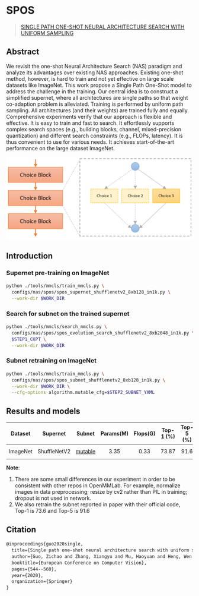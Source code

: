 # SPOS
> [SINGLE PATH ONE-SHOT NEURAL ARCHITECTURE SEARCH WITH UNIFORM SAMPLING](https://arxiv.org/abs/1904.00420)


## Abstract

We revisit the one-shot Neural Architecture Search (NAS) paradigm and analyze its advantages over existing NAS approaches. Existing one-shot method, however, is hard to train and not yet effective on large scale datasets like ImageNet. This work propose a Single Path One-Shot model to address the challenge in the training. Our central idea is to construct a simplified supernet, where all architectures are single paths so that weight co-adaption problem is alleviated. Training is performed by uniform path sampling. All architectures (and their weights) are trained fully and equally.
Comprehensive experiments verify that our approach is flexible and effective. It is easy to train and fast to search. It effortlessly supports complex search spaces (e.g., building blocks, channel, mixed-precision quantization) and different search constraints (e.g., FLOPs, latency). It is thus convenient to use for various needs. It achieves start-of-the-art performance on the large dataset ImageNet.

![pipeline](/docs/en/imgs/model_zoo/spos/pipeline.jpg)



## Introduction
### Supernet pre-training on ImageNet
```bash
python ./tools/mmcls/train_mmcls.py \
  configs/nas/spos/spos_supernet_shufflenetv2_8xb128_in1k.py \
  --work-dir $WORK_DIR
```
### Search for subnet on the trained supernet
```bash
python ./tools/mmcls/search_mmcls.py \
  configs/nas/spos/spos_evolution_search_shufflenetv2_8xb2048_in1k.py \
  $STEP1_CKPT \
  --work-dir $WORK_DIR
```

### Subnet retraining on ImageNet
```bash
python ./tools/mmcls/train_mmcls.py \
  configs/nas/spos/spos_subnet_shufflenetv2_8xb128_in1k.py \
  --work-dir $WORK_DIR \
  --cfg-options algorithm.mutable_cfg=$STEP2_SUBNET_YAML
```

## Results and models
|Dataset|       Supernet      | Subnet | Params(M) | Flops(G) | Top-1 (%) | Top-5 (%) | Config | Download | Remarks |
|:---------------------:|:---------------------:|:------:|:---------:|:--------:|:---------:|:---------:|:------:|:---------|:---------:|
|ImageNet|   ShuffleNetV2      |[mutable](https://openmmlab-share.oss-cn-hangzhou.aliyuncs.com/mmrazor/v0.1/nas/spos/spos_shufflenetv2_subnet_8xb128_in1k/spos_shufflenetv2_subnet_8xb128_in1k_flops_0.33M_acc_73.87_20211222-454627be_mutable_cfg.yaml?versionId=CAEQHxiBgICw5b6I7xciIGY5MjVmNWFhY2U5MjQzN2M4NDViYzI2YWRmYWE1YzQx)|    3.35    |  0.33        |     73.87  |    91.6   |[config](./spos_subnet_shufflenetv2_8xb128_in1k.py)|[model](https://openmmlab-share.oss-cn-hangzhou.aliyuncs.com/mmrazor/v0.1/nas/spos/spos_shufflenetv2_subnet_8xb128_in1k/spos_shufflenetv2_subnet_8xb128_in1k_flops_0.33M_acc_73.87_20211222-1f0a0b4d.pth?versionId=CAEQHxiBgIDK5b6I7xciIDM1YjIwZjQxN2UyMDRjYjA5YTM5NTBlMGNhMTdkNjI2) &#124; [log](https://openmmlab-share.oss-cn-hangzhou.aliyuncs.com/mmrazor/v0.1/nas/spos/spos_shufflenetv2_subnet_8xb128_in1k/spos_shufflenetv2_subnet_8xb128_in1k_flops_0.33M_acc_73.87_20211222-1f0a0b4d.log.json?versionId=CAEQHxiBgIDr9cuL7xciIDBmOTZiZGUyYjRiMDQ5NzhhZjY0NWUxYmUzNDlmNTg5)| MMRazor searched

**Note**:
1. There are some small differences in our experiment in order to be consistent with other repos in OpenMMLab. For example,
normalize images in data preprocessing; resize by cv2 rather than PIL in training; dropout is not used in network.
2. We also retrain the subnet reported in paper with their official code, Top-1 is 73.6 and Top-5 is 91.6

## Citation

```latex
@inproceedings{guo2020single,
  title={Single path one-shot neural architecture search with uniform sampling},
  author={Guo, Zichao and Zhang, Xiangyu and Mu, Haoyuan and Heng, Wen and Liu, Zechun and Wei, Yichen and Sun, Jian},
  booktitle={European Conference on Computer Vision},
  pages={544--560},
  year={2020},
  organization={Springer}
}
```
